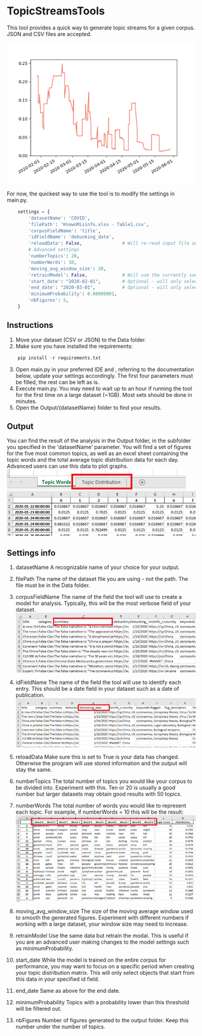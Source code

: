 # TopicStreamsTools

This tool provides a quick way to generate topic streams for a given corpus. JSON and CSV files are accepted.

![Settings](/images/topicStreamExample.png)

For now, the quickest way to use the tool is to modify the settings in main.py.

```python
    settings = {
        'datasetName': 'COVID',            
        'filePath': 'KnownMisinfo.xlsx - Table1.csv',
        'corpusFieldName': 'title',
        'idFieldName': 'debunking_date',
        'reloadData': False,               # Will re-read input file and train a new model with the updated data
        # Advanced settings
        'numberTopics': 20,
        'numberWords': 10,
        'moving_avg_window_size': 20,
        'retrainModel': False,             # Will use the currently saved data and train a new model (useful to try different settings without processing the same corpus)
        'start_date': "2020-02-01",        # Optional - will only select items from this date when creating the topic distribution matrix
        'end_date': "2020-03-01",          # Optional - will only select items up to this date when creating the topic distribution matrix
        'minimumProbability': 0.00000001,
        'nbFigures': 5,
    }
```

## Instructions

1. Move your dataset (CSV or JSON) to the Data folder.
2. Make sure you have installed the requirements:
```python
    pip install -r requirements.txt
```
3. Open main.py in your preferred IDE and , referring to the documentation below, update your settings accordingly. The first four parameters must be filled, the rest can be left as is.
4. Execute main.py. You may need to wait up to an hour if running the tool for the first time on a large dataset (~1GB). Most sets should be done in minutes.
5. Open the Output/{datasetName} folder to find your results.

## Output

You can find the result of the analysis in the Output folder, in the subfolder you specified in the 'datasetName' parameter.
You will find a set of figures for the five most common topics, as well as an excel sheet containing the topic words and the total average topic distribution data for each day. Advanced users can use this data to plot graphs.
![Text Field](/images/sheetTab.png)
![Text Field](/images/topicDistribution.png)

## Settings info

1. datasetName
A recognizable name of your choice for your output.

2. filePath
The name of the dataset file you are using - not the path. The file must be in the Data folder.

3. corpusFieldName
The name of the field the tool will use to create a model for analysis. Typically, this will be the most verbose field of your dataset.
![Text Field](/images/textField.png)

4. idFieldName
The name of the field the tool will use to identify each entry. This should be a date field in your dataset such as a date of publication.
![ID Field](/images/idField.png)

5. reloadData
Make sure this is set to True is your data has changed. Otherwise the program will use stored information and the output will stay the same.

6. numberTopics
The total number of topics you would like your corpus to be divided into. Experiment with this. Ten or 20 is usually a good number but larger datasets may obtain good results with 50 topics.

7. numberWords
The total number of words you would like to represent each topic. For example, if numberWords = 10 this will be the result:
![Words](/images/wordCount.png)

8. moving_avg_window_size
The size of the moving average window used to smooth the generated figures. Experiment with different numbers if working with a large dataset, your window size may need to increase.

9. retrainModel
Use the same data but retrain the modal. This is useful if you are an advanced user making changes to the model settings such as minimumProbability.

10. start_date
While the model is trained on the entire corpus for performance, you may want to focus on a specific period when creating your topic distribution matrix. This will only select objects that start from this data in your specified id field.

11. end_date
Same as above for the end date.

12. minimumProbability
Topics with a probability lower than this threshold will be filtered out.

13. nbFigures
Number of figures generated to the output folder. Keep this number under the number of topics.

